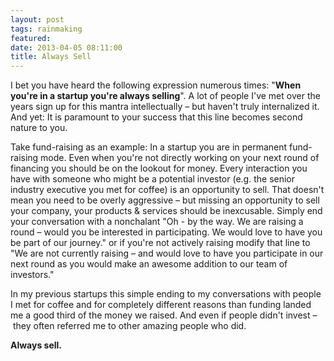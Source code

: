 ```yaml
---
layout: post
tags: rainmaking
featured: 
date: 2013-04-05 08:11:00
title: Always Sell
---
```

I bet you have heard the following expression numerous times: "**When you're in a startup you're always selling**". A lot of people I've met over the years sign up for this mantra intellectually – but haven't truly internalized it. And yet: It is paramount to your success that this line becomes second nature to you.

Take fund-raising as an example: In a startup you are in permanent fund-raising mode. Even when you're not directly working on your next round of financing you should be on the lookout for money. Every interaction you have with someone who might be a potential investor (e.g. the senior industry executive you met for coffee) is an opportunity to sell. That doesn't mean you need to be overly aggressive – but missing an opportunity to sell your company, your products & services should be inexcusable. Simply end your conversation with a nonchalant "Oh - by the way. We are raising a round – would you be interested in participating. We would love to have you be part of our journey." or if you're not actively raising modify that line to "We are not currently raising – and would love to have you participate in our next round as you would make an awesome addition to our team of investors."

In my previous startups this simple ending to my conversations with people I met for coffee and for completely different reasons than funding landed me a good third of the money we raised. And even if people didn't invest – they often referred me to other amazing people who did.

**Always sell.**